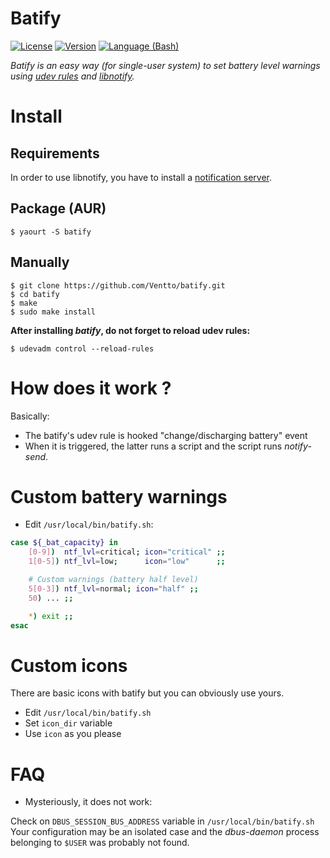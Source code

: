 Batify
====
[![License](https://img.shields.io/badge/license-MIT-blue.svg?style=flat)](https://github.com/Ventto/batify/blob/master/LICENSE)
[![Version](https://img.shields.io/badge/version-0.7-orange.svg?style=flat)](https://github.com/Ventto/batify/)
[![Language (Bash)](https://img.shields.io/badge/powered_by-Bash-brightgreen.svg)](https://www.gnu.org/software/bash/)

*Batify is an easy way (for single-user system) to set battery level warnings using [udev rules](https://wiki.archlinux.org/index.php/Udev) and [libnotify](https://wiki.archlinux.org/index.php/Desktop_notifications).*

# Install

## Requirements

In order to use libnotify, you have to install a [notification server](https://wiki.archlinux.org/index.php/Desktop_notifications).

## Package (AUR)

```
$ yaourt -S batify
```

## Manually

```
$ git clone https://github.com/Ventto/batify.git
$ cd batify
$ make
$ sudo make install
```

**After installing *batify*, do not forget to reload udev rules:**

```
$ udevadm control --reload-rules
```

# How does it work ?

Basically:

* The batify's udev rule is hooked "change/discharging battery" event
* When it is triggered, the latter runs a script and the script runs *notify-send*.

# Custom battery warnings

* Edit `/usr/local/bin/batify.sh`:

```bash
case ${_bat_capacity} in
	[0-9])  ntf_lvl=critical; icon="critical" ;;
	1[0-5]) ntf_lvl=low;      icon="low"      ;;

	# Custom warnings (battery half level)
	5[0-3]) ntf_lvl=normal; icon="half" ;;
	50) ... ;;

	*) exit ;;
esac
```

# Custom icons

There are basic icons with batify but you can obviously use yours.

* Edit `/usr/local/bin/batify.sh`
* Set `icon_dir` variable
* Use `icon` as you please

# FAQ

* Mysteriously, it does not work:

Check on `DBUS_SESSION_BUS_ADDRESS` variable in `/usr/local/bin/batify.sh`
Your configuration may be an isolated case and the *dbus-daemon* process belonging to `$USER` was
probably not found.

